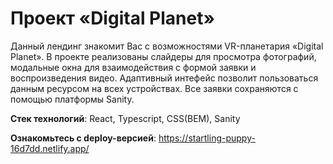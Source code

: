 # Проект «Digital Planet»

Данный лендинг знакомит Вас с возможностями VR-планетария «Digital Planet». В проекте реализованы слайдеры для просмотра фотографий, модальные окна для взаимодействия с формой заявки и воспроизведения видео. Адаптивный интефейс позволит пользоваться данным ресурсом на всех устройствах. Все заявки сохраняются с помощью платформы Sanity.

**Стек технологий**: React, Typescript, CSS(BEM), Sanity

**Ознакомьтесь с deploy-версией**: https://startling-puppy-16d7dd.netlify.app/

